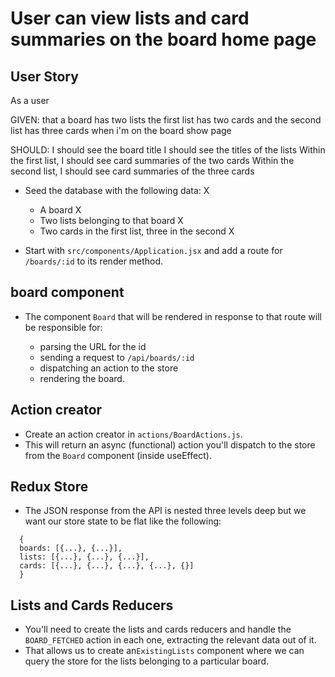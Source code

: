 # User can view lists and card summaries on the board home page

## User Story

As a user

GIVEN:
that a board has two lists
the first list has two cards
and the second list has three cards
when i'm on the board show page

SHOULD:
I should see the board title
I should see the titles of the lists
Within the first list, I should see card summaries of the two cards
Within the second list, I should see card summaries of the three cards

- Seed the database with the following data: X

  - A board X
  - Two lists belonging to that board X
  - Two cards in the first list, three in the second X

- Start with `src/components/Application.jsx` and add a route for `/boards/:id` to its render method.

## board component

- The component `Board` that will be rendered in response to that route will be responsible for:

  - parsing the URL for the id
  - sending a request to `/api/boards/:id`
  - dispatching an action to the store
  - rendering the board.

## Action creator

- Create an action creator in `actions/BoardActions.js`.
- This will return an async (functional) action you'll dispatch to the store from the `Board` component (inside useEffect).

## Redux Store

- The JSON response from the API is nested three levels deep but we want our store state to be flat like the following:

```
  {
  boards: [{...}, {...}],
  lists: [{...}, {...}, {...}],
  cards: [{...}, {...}, {...}, {...}, {}]
  }
```

## Lists and Cards Reducers

- You'll need to create the lists and cards reducers and handle the `BOARD_FETCHED` action in each one, extracting the relevant data out of it.
- That allows us to create an`ExistingLists` component where we can query the store for the lists belonging to a particular board.
